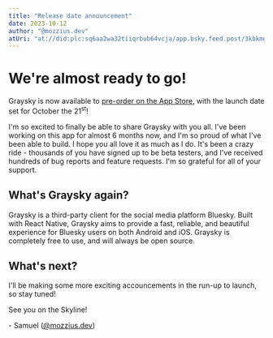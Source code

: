 ```yaml
---
title: "Release date announcement"
date: 2023-10-12
author: "@mozzius.dev"
atUri: "at://did:plc:sq6aa2wa32tiiqrbub64vcja/app.bsky.feed.post/3kbkmgfbuxi2c"
---
```


# We're almost ready to go!

Graysky is now available to [pre-order on the App Store](https://apps.apple.com/gb/app/graysky/id6448234181), with the launch date set for October the 21<sup>st</sup>!

I'm so excited to finally be able to share Graysky with you all. I've been working on this app for almost 6 months now, and I'm so proud of what I've been able to build. I hope you all love it as much as I do. It's been a crazy ride - thousands of you have signed up to be beta testers, and I've received hundreds of bug reports and feature requests. I'm so grateful for all of your support.

## What's Graysky again?

Graysky is a third-party client for the social media platform Bluesky. Built with React Native, Graysky aims to provide a fast, reliable, and beautiful experience for Bluesky users on both Android and iOS. Graysky is completely free to use, and will always be open source.

## What's next?

I'll be making some more exciting accouncements in the run-up to launch, so stay tuned!

See you on the Skyline!

\- Samuel ([@mozzius.dev](https://bsky.app/profile/mozzius.dev))
